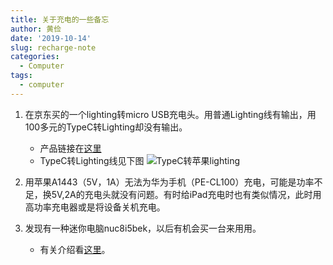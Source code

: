 ```yaml
---
title: 关于充电的一些备忘
author: 黄俭
date: '2019-10-14'
slug: recharge-note
categories:
  - Computer
tags:
  - computer
---
```

1. 在京东买的一个lighting转micro USB充电头。用普通Lighting线有输出，用100多元的TypeC转Lighting却没有输出。
    - 产品链接在[这里](https://item.jd.com/24603202750.html#none)
    - TypeC转Lighting线见下图
    ![TypeC转苹果lighting](https://cdn.sspai.com/2018/06/02/9c59aaaa67c6a43c5978005ae2efe60b.png?imageView2/2/w/1120/q/90/interlace/1/ignore-error/1)

1. 用苹果A1443（5V，1A）无法为华为手机（PE-CL100）充电，可能是功率不足，换5V,2A的充电头就没有问题。有时给iPad充电时也有类似情况，此时用高功率充电器或是将设备关机充电。

1. 发现有一种迷你电脑nuc8i5bek，以后有机会买一台来用用。
    - 有关介绍看[这里](https://post.smzdm.com/p/akmrzd8k/p2/#comments)。